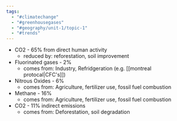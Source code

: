 ```yaml
---
tags:
  - "#climatechange"
  - "#greenhousegases"
  - "#geography/unit-1/topic-1"
  - "#trends"
---
```

- CO2 - 65% from direct human activity
	- reduced by: reforestation, soil improvement
- Fluorinated gases - 2%
	- comes from: Industry, Refridgeration (e.g. [[montreal protocal|CFC's]])
- Nitrous Oxides - 6%
	- comes from: Agriculture, fertilizer use, fossil fuel combustion
- Methane - 16%
	- comes from: Agriculture, fertilizer use, fossil fuel combustion
- CO2 - 11% indirect emissions 
	- comes from: Deforestation, soil degradation